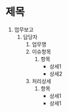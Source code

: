 제목
=============
1. 업무보고
	1. 담당자
		1. 업무명
		2. 이슈항목
			1. 항목
				- 상세1
				- 상세2
		3. 처리상세
			1. 항목
				- 상세1
				- 상세1